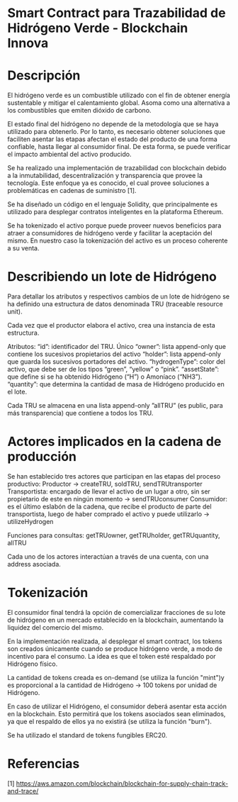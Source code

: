 # Smart Contract para Trazabilidad de Hidrógeno Verde - Blockchain Innova

# Descripción

El hidrógeno verde es un combustible utilizado con el fin de obtener energía sustentable y mitigar el calentamiento global. Asoma como una alternativa a los combustibles que emiten dióxido de carbono.

El estado final del hidrógeno no depende de la metodología que se haya utilizado para obtenerlo. Por lo tanto, es necesario obtener soluciones que faciliten asentar las etapas afectan el estado del producto de una forma confiable, hasta llegar al consumidor final. De esta forma, se puede verificar el impacto ambiental del activo producido.

Se ha realizado una implementación de trazabilidad con blockchain debido a la inmutabilidad, descentralización y transparencia que provee la tecnología. Este enfoque ya es conocido, el cual provee soluciones a problemáticas en cadenas de suministro [1].

Se ha diseñado un código en el lenguaje Solidity, que principalmente es utilizado para desplegar contratos inteligentes en la plataforma Ethereum.

Se ha tokenizado el activo porque puede proveer nuevos beneficios para atraer a consumidores de hidrógeno verde y facilitar la aceptación del mismo. En nuestro caso la tokenización del activo es un proceso coherente a su venta. 

# Describiendo un lote de Hidrógeno

Para detallar los atributos y respectivos cambios de un lote de hidrógeno se ha definido una estructura de datos denominada TRU (traceable resource unit). 

Cada vez que el productor elabora el activo, crea una instancia de esta estructura.

Atributos:
“id”: identificador del TRU.  Único
“owner”: lista append-only que contiene los sucesivos propietarios del activo 
“holder”: lista append-only que guarda los sucesivos portadores del activo.
“hydrogenType”: color del activo, que debe ser de los tipos “green”, “yellow” o “pink”.
“assetState”: que define si se ha obtenido Hidrógeno (“H”) o Amoníaco (“NH3”).
“quantity”: que determina la cantidad de masa de Hidrógeno producido en el lote.


Cada TRU se almacena en una lista append-only ”allTRU” (es public, para más transparencia) que contiene a todos los TRU.

# Actores implicados en la cadena de producción

Se han establecido tres actores que participan en las etapas del proceso productivo: 
Productor → createTRU, soldTRU, sendTRUtransporter
Transportista: encargado de llevar el activo de un lugar a otro, sin ser propietario de este en ningún momento → sendTRUconsumer
Consumidor: es el último eslabón de la cadena, que recibe el producto de parte del transportista, luego de haber comprado el activo y puede utilizarlo → utilizeHydrogen

Funciones para consultas: getTRUowner, getTRUholder, getTRUquantity, allTRU

Cada uno de los actores interactúan a través de una cuenta, con una address asociada.

# Tokenización

El consumidor final tendrá la opción de comercializar fracciones de su lote de hidrógeno en un mercado establecido en la blockchain, aumentando la liquidez del comercio del mismo. 

En la implementación realizada, al desplegar el smart contract, los tokens son creados únicamente cuando se produce hidrógeno verde, a modo de incentivo para el consumo. La idea es que el token esté respaldado por Hidrógeno físico.

La cantidad de tokens creada es on-demand (se utiliza la función "mint")y es proporcional a la cantidad de Hidrógeno → 100 tokens por unidad de Hidrógeno.

En caso de utilizar el Hidrógeno, el consumidor deberá asentar esta acción en la blockchain. Esto permitirá que los tokens asociados sean eliminados, ya que el respaldo de ellos ya no existirá (se utiliza la función "burn"). 

Se ha utilizado el standard de tokens fungibles ERC20.

# Referencias

[1] https://aws.amazon.com/blockchain/blockchain-for-supply-chain-track-and-trace/
